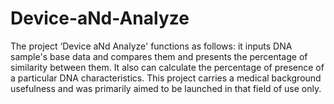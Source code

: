 # Device-aNd-Analyze
The project ‘Device aNd Analyze' functions as follows: it inputs DNA sample's base data and compares them and presents the percentage of similarity between them. It also can calculate the percentage of presence of a particular DNA characteristics. This project carries a medical background usefulness and was primarily aimed to be launched in that field of use only.
